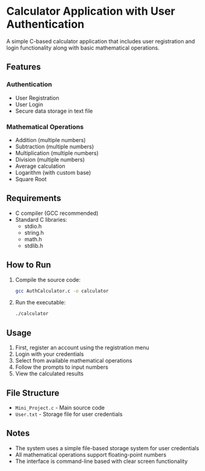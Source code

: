 # Calculator Application with User Authentication

A simple C-based calculator application that includes user registration and login functionality along with basic mathematical operations.

## Features

### Authentication
- User Registration
- User Login
- Secure data storage in text file

### Mathematical Operations
- Addition (multiple numbers)
- Subtraction (multiple numbers)
- Multiplication (multiple numbers)
- Division (multiple numbers)
- Average calculation
- Logarithm (with custom base)
- Square Root

## Requirements
- C compiler (GCC recommended)
- Standard C libraries:
    - stdio.h
    - string.h
    - math.h
    - stdlib.h

## How to Run
1. Compile the source code:
     ```bash
     gcc AuthCalculator.c -o calculator
     ```
2. Run the executable:
     ```bash
     ./calculator
     ```

## Usage
1. First, register an account using the registration menu
2. Login with your credentials
3. Select from available mathematical operations
4. Follow the prompts to input numbers
5. View the calculated results

## File Structure
- `Mini_Project.c` - Main source code
- `User.txt` - Storage file for user credentials

## Notes
- The system uses a simple file-based storage system for user credentials
- All mathematical operations support floating-point numbers
- The interface is command-line based with clear screen functionality